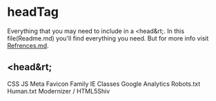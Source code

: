 headTag
===
Everything that you may need to include in a &lt;head&rt;.
In this file(Readme.md) you'll find everything you need. But for more info visit [Refrences.md](/Refrences.md).

&lt;head&rt;
---
CSS
JS
Meta
Favicon Family
IE Classes
Google Analytics
Robots.txt
Human.txt
Modernizer / HTML5Shiv
